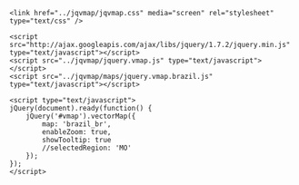 <?xml version="1.0" encoding="UTF-8"?>
<!DOCTYPE html PUBLIC "-//W3C//DTD XHTML 1.0 Strict//EN" "http://www.w3.org/TR/xhtml1/DTD/xhtml1-strict.dtd">
<html xmlns="http://www.w3.org/1999/xhtml" xml:lang="en" lang="en">
  <head>
    <title>JQVMap - Brazil Map</title>
    
    <link href="../jqvmap/jqvmap.css" media="screen" rel="stylesheet" type="text/css" />
    
    <script src="http://ajax.googleapis.com/ajax/libs/jquery/1.7.2/jquery.min.js" type="text/javascript"></script>
    <script src="../jqvmap/jquery.vmap.js" type="text/javascript"></script>
    <script src="../jqvmap/maps/jquery.vmap.brazil.js" type="text/javascript"></script>
    
	<script type="text/javascript">
	jQuery(document).ready(function() {
		jQuery('#vmap').vectorMap({
		    map: 'brazil_br',
		    enableZoom: true,
		    showTooltip: true
		    //selectedRegion: 'MO'
		});
	});
	</script>
  </head>
  <body>
    <div id="vmap" style="width: 600px; height: 400px;"></div>
  </body>
</html>
